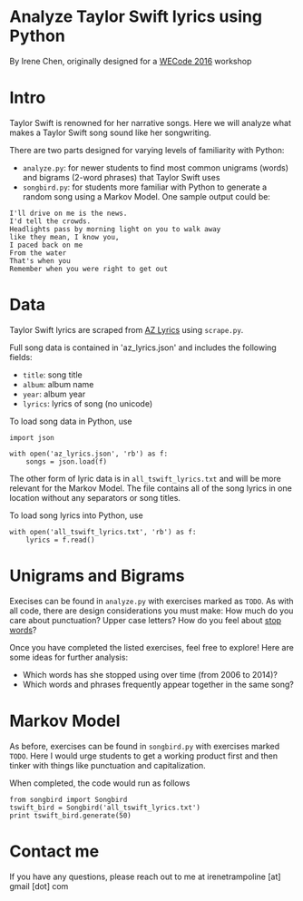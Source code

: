 # Analyze Taylor Swift lyrics using Python
By Irene Chen, originally designed for a [WECode 2016](http://www.wecodeharvard.com/) workshop

# Intro
Taylor Swift is renowned for her narrative songs. Here we will analyze what makes a Taylor Swift song sound like her songwriting.

There are two parts designed for varying levels of familiarity with Python:

 * `analyze.py`: for newer students to find most common unigrams (words) and bigrams (2-word phrases) that Taylor Swift uses
 * `songbird.py`: for students more familiar with Python to generate a random song using a Markov Model. One sample output could be:

```
I'll drive on me is the news.
I'd tell the crowds.
Headlights pass by morning light on you to walk away
like they mean, I know you,
I paced back on me
From the water
That's when you
Remember when you were right to get out
```

# Data
Taylor Swift lyrics are scraped from [AZ Lyrics](http://www.azlyrics.com/) using `scrape.py`.

Full song data is contained in 'az_lyrics.json' and includes the following fields:
 * `title`: song title
 * `album`: album name
 * `year`: album year
 * `lyrics`: lyrics of song (no unicode)

To load song data in Python, use

```
import json

with open('az_lyrics.json', 'rb') as f:
	songs = json.load(f)
```

The other form of lyric data is in `all_tswift_lyrics.txt` and will be more relevant for the Markov Model. The file contains all of the song lyrics in one location without any separators or song titles.

To load song lyrics into Python, use
```
with open('all_tswift_lyrics.txt', 'rb') as f:
	lyrics = f.read()
```

# Unigrams and Bigrams
Execises can be found in `analyze.py` with exercises marked as `TODO`. As with all code, there are design considerations you must make: How much do you care about punctuation? Upper case letters? How do you feel about [stop words](https://en.wikipedia.org/wiki/Stop_words)?

Once you have completed the listed exercises, feel free to explore! Here are some ideas for further analysis:
 * Which words has she stopped using over time (from 2006 to 2014)?
 * Which words and phrases frequently appear together in the same song?

# Markov Model
As before, exercises can be found in `songbird.py` with exercises marked `TODO`. Here I would urge students to get a working product first and then tinker with things like punctuation and capitalization.

When completed, the code would run as follows

```
from songbird import Songbird
tswift_bird = Songbird('all_tswift_lyrics.txt')
print tswift_bird.generate(50)
```

# Contact me
If you have any questions, please reach out to me at irenetrampoline \[at\] gmail \[dot\] com
```
